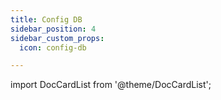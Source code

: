 ```yaml
---
title: Config DB
sidebar_position: 4
sidebar_custom_props:
  icon: config-db

---
```


import DocCardList from '@theme/DocCardList';

<DocCardList />
